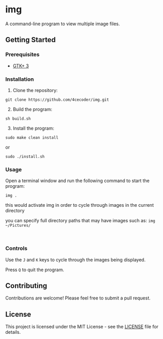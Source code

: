 # img
A command-line program to view multiple image files.

## Getting Started
### Prerequisites
- [GTK+ 3](https://www.perplexity.ai/?s=c&uuid=d5b74b48-d5b4-4d1c-8bb5-aa3eded723b8)

### Installation
1. Clone the repository:

`git clone https://github.com/4cecoder/img.git`

2. Build the program:

`sh build.sh`

3. Install the program:

`sudo make clean install`

or


`sudo ./install.sh`



### Usage
Open a terminal window and run the following command to start the program:

`img .` 

this would activate img in order to cycle through images in the current directory

you can specify full directory paths that may have images such as: `img ~/Pictures/`

<br>

### Controls

Use the `J` and `K` keys to cycle through the images being displayed.

Press `Q` to quit the program.

## Contributing
Contributions are welcome! Please feel free to submit a pull request.

## License
This project is licensed under the MIT License - see the [LICENSE](LICENSE) file for details.
